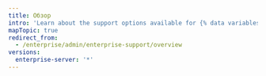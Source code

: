 ```yaml
---
title: Обзор
intro: 'Learn about the support options available for {% data variables.product.prodname_ghe_server %}.'
mapTopic: true
redirect_from:
  - /enterprise/admin/enterprise-support/overview
versions:
  enterprise-server: '*'
---
```


